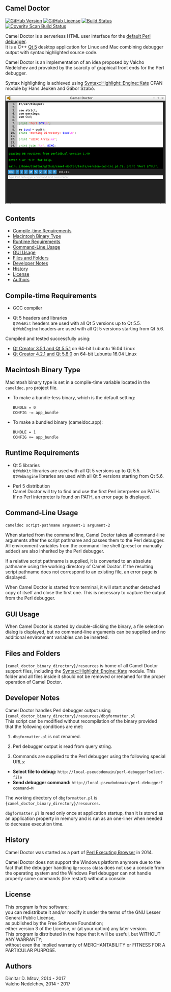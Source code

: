 Camel Doctor
--------------------------------------------------------------------------------

[![GitHub Version](https://img.shields.io/github/release/ddmitov/camel-doctor.svg)](https://github.com/ddmitov/camel-doctor/releases)
[![GitHub License](http://img.shields.io/badge/License-LGPL%20v3-blue.svg)](./LICENSE.md)
[![Build Status](https://travis-ci.org/ddmitov/camel-doctor.svg?branch=master)](https://travis-ci.org/ddmitov/camel-doctor)
[![Coverity Scan Build Status](https://scan.coverity.com/projects/11917/badge.svg)](https://scan.coverity.com/projects/ddmitov-camel-doctor)  

Camel Doctor is a serverless HTML user interface for the [default Perl debugger](http://perldoc.perl.org/perldebug.html).  
It is a C++ [Qt 5](https://www.qt.io/) desktop application for Linux and Mac combining debugger output with syntax highlighted source code.  

Camel Doctor is an implementation of an idea proposed by Valcho Nedelchev and provoked by the scarcity of graphical front ends for the Perl debugger.  

Syntax highlighting is achieved using [Syntax::Highlight::Engine::Kate](https://metacpan.org/release/Syntax-Highlight-Engine-Kate) CPAN module by Hans Jeuken and Gábor Szabó.  

![Camel Doctor](https://github.com/ddmitov/camel-doctor/raw/master/screenshot.png "Camel Doctor Screenshot")

## Contents
* [Compile-time Requirements](#compile-time-requirements)
* [Macintosh Binary Type](#macintosh-binary-type)
* [Runtime Requirements](#runtime-requirements)
* [Command-Line Usage](#command-line-usage)
* [GUI Usage](#gui-usage)
* [Files and Folders](#files-and-folders)
* [Developer Notes](#developer-notes)
* [History](#history)
* [License](#license)
* [Authors](#authors)

## Compile-time Requirements
* GCC compiler

* Qt 5 headers and libraries  
  ``QtWebKit`` headers are used with all Qt 5 versions up to Qt 5.5.  
  ``QtWebEngine`` headers are used with all Qt 5 versions starting from Qt 5.6.

Compiled and tested successfully using:
* [Qt Creator 3.5.1 and Qt 5.5.1](http://download.qt.io/archive/qt/5.5/5.5.1/) on 64-bit Lubuntu 16.04 Linux
* [Qt Creator 4.2.1 and Qt 5.8.0](http://download.qt.io/official_releases/qt/5.8/5.8.0/) on 64-bit Lubuntu 16.04 Linux

## Macintosh Binary Type
Macintosh binary type is set in a compile-time variable located in the ``cameldoc.pro`` project file.

* To make a bundle-less binary, which is the default setting:  

  ```QMake
  BUNDLE = 0
  CONFIG -= app_bundle
  ```

* To make a bundled binary (cameldoc.app):  

  ```QMake
  BUNDLE = 1
  CONFIG += app_bundle
  ```

## Runtime Requirements
* Qt 5 libraries  
``QtWebKit`` libraries are used with all Qt 5 versions up to Qt 5.5.  
``QtWebEngine`` libraries are used with all Qt 5 versions starting from Qt 5.6.

* Perl 5 distribution  
Camel Doctor will try to find and use the first Perl interpreter on PATH.  
If no Perl interpreter is found on PATH, an error page is displayed.

## Command-Line Usage

``cameldoc script-pathname argument-1 argument-2``  

When started from the command line, Camel Doctor takes all command-line arguments after the script pathname and passes them to the Perl debugger. All environment variables from the command-line shell (preset or manually added) are also inherited by the Perl debugger.  

If a relative script pathname is supplied, it is converted to an absolute pathname using the working directory of Camel Doctor. If the resulting script pathname does not correspond to an existing file, an error page is displayed.  

When Camel Doctor is started from terminal, it will start another detached copy of itself and close the first one. This is necessary to capture the output from the Perl debugger.

## GUI Usage

When Camel Doctor is started by double-clicking the binary, a file selection dialog is displayed, but no command-line arguments can be supplied and no additional environment variables can be inserted.

## Files and Folders
``{camel_doctor_binary_directory}/resources`` is home of all Camel Doctor support files, including the [Syntax::Highlight::Engine::Kate](https://metacpan.org/release/Syntax-Highlight-Engine-Kate) module. This folder and all files inside it should not be removed or renamed for the proper operation of Camel Doctor.  

## Developer Notes
Camel Doctor handles Perl debugger output using ``{camel_doctor_binary_directory}/resources/dbgformatter.pl``  
This script can be modified without recompilation of the binary provided that the following conditions are met:

1. ``dbgformatter.pl`` is not renamed.

2. Perl debugger output is read from query string.

3. Commands are supplied to the Perl debugger using the following special URLs:
  * **Select file to debug:** ``http://local-pseudodomain/perl-debugger?select-file``
  * **Send debugger command:** ``http://local-pseudodomain/perl-debugger?command=M``

The working directory of ``dbgformatter.pl`` is ``{camel_doctor_binary_directory}/resources``.  

``dbgformatter.pl`` is read only once at application startup, than it is stored as an application property in memory and is run as an one-liner when needed to decrease execution time.

## History
Camel Doctor was started as a part of [Perl Executing Browser](https://www.github.com/ddmitov/perl-executing-browser) in 2014.  

Camel Doctor does not support the Windows platform anymore due to the fact that the debugger handling ``Qprocess`` class does not use a console from the operating system and the Windows Perl debugger can not handle properly some commands (like restart) without a console.

## License
This program is free software;  
you can redistribute it and/or modify it under the terms of the GNU Lesser General Public License,  
as published by the Free Software Foundation;  
either version 3 of the License, or (at your option) any later version.  
This program is distributed in the hope that it will be useful, but WITHOUT ANY WARRANTY;  
without even the implied warranty of MERCHANTABILITY or FITNESS FOR A PARTICULAR PURPOSE.

## Authors
Dimitar D. Mitov, 2014 - 2017  
Valcho Nedelchev, 2014 - 2017  
